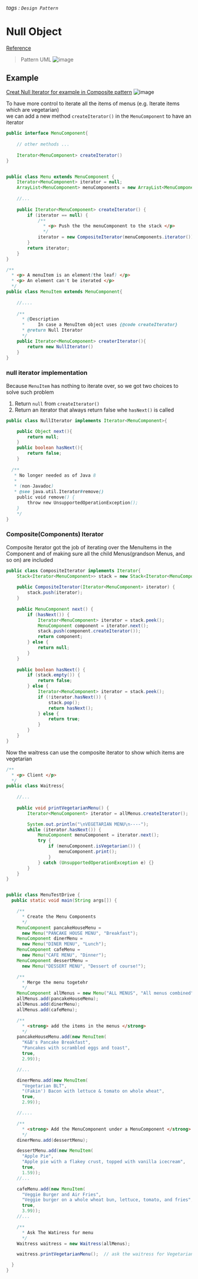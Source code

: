 ###### tags : `Design Pattern`
# Null Object
[Reference](https://github.com/CyC2018/CS-Notes/blob/master/notes/%E8%AE%BE%E8%AE%A1%E6%A8%A1%E5%BC%8F%20-%20%E7%A9%BA%E5%AF%B9%E8%B1%A1.md)

> Pattern UML
> ![image](https://user-images.githubusercontent.com/68631186/126873687-19af1fb5-a0ca-4b87-bf90-f72b6ed6ec94.png)


## Example

[Creat Null Iterator for example in Composite pattern](S_Composite.md)
![image](https://user-images.githubusercontent.com/68631186/126871297-5a899afb-ea63-4435-825b-faf6dc7a701a.png)

To have more control to iterate all the items of menus (e.g. Iterate items which are vegetarian)   
we can add a new method `createIterator()` in the `MenuComponent` to have an iterator
```java
public interface MenuComponent{
    
    // other methods ...
    
    Iterator<MenuComponent> createIterator()
}


public class Menu extends MenuComponent {
	Iterator<MenuComponent> iterator = null;
	ArrayList<MenuComponent> menuComponents = new ArrayList<MenuComponent>();
	
	//...
       
	public Iterator<MenuComponent> createIterator() {
		if (iterator == null) {
			/**
			  * <p> Push the the menuComponent to the stack </p>
			  */
			iterator = new CompositeIterator(menuComponents.iterator());
		}
		return iterator;
	}
}

/**
  * <p> A menuItem is an element(the leaf) </p>
  * <p> An element can't be iterated </p>
  */
public class MenuItem extends MenuComponent{
    
    //....
    
    /**
      * @Description
      *     In case a MenuItem object uses {@code createIterator}
      * @return Null Iterator
      */
    public Iterator<MenuComponent> createrIterator(){
        return new NullIterator()
    }
}
```

### null iterator implementation

Because `MenuItem` has nothing to iterate over, so we got two choices to solve such problem  
1. Return `null` from `createIterator()`
2. Return an iterator that always return false whe `hasNext()` is called
```java
public class NullIterator implements Iterator<MenuComponent>{

	public Object next(){
		return null;
	}
	public boolean hasNext(){
		return false;
	}
	
  /**
   * No longer needed as of Java 8
   *
   * (non-Javadoc)
   * @see java.util.Iterator#remove()
	public void remove() {
		throw new UnsupportedOperationException();
	}
	*/
}
```

### Composite(Components) Iterator

Composite Iterator got the job of iterating over the MenuItems in the Component and of making sure all the child Menus(grandson Menus, and so on) are included
```java
public class CompositeIterator implements Iterator{
	Stack<Iterator<MenuComponent>> stack = new Stack<Iterator<MenuComponent>>();
   
	public CompositeIterator(Iterator<MenuComponent> iterator) {
		stack.push(iterator);
	}
   
	public MenuComponent next() {
		if (hasNext()) {
			Iterator<MenuComponent> iterator = stack.peek();
			MenuComponent component = iterator.next();
			stack.push(component.createIterator());
			return component;
		} else {
			return null;
		}
	}
  
	public boolean hasNext() {
		if (stack.empty()) {
			return false;
		} else {
			Iterator<MenuComponent> iterator = stack.peek();
			if (!iterator.hasNext()) {
				stack.pop();
				return hasNext();
			} else {
				return true;
			}
		}
	}
}
```

Now the waitress can use the composite iterator to show which items are vegetarian  
```java
/**
  * <p> Client </p>
  */ 
public class Waitress{
	
	//...
	
	public void printVegetarianMenu() {
		Iterator<MenuComponent> iterator = allMenus.createIterator();

		System.out.println("\nVEGETARIAN MENU\n----");
		while (iterator.hasNext()) {
			MenuComponent menuComponent = iterator.next();
			try {
				if (menuComponent.isVegetarian()) {
					menuComponent.print();
				}
			} catch (UnsupportedOperationException e) {}
		}
	}
}


public class MenuTestDrive {
  public static void main(String args[]) {

    /**
      * Create the Menu Components
      */
    MenuComponent pancakeHouseMenu = 
      new Menu("PANCAKE HOUSE MENU", "Breakfast");
    MenuComponent dinerMenu = 
      new Menu("DINER MENU", "Lunch");
    MenuComponent cafeMenu = 
      new Menu("CAFE MENU", "Dinner");
    MenuComponent dessertMenu = 
      new Menu("DESSERT MENU", "Dessert of course!");

    /**
      * Merge the menu togetehr
      */
    MenuComponent allMenus = new Menu("ALL MENUS", "All menus combined");
    allMenus.add(pancakeHouseMenu);
    allMenus.add(dinerMenu);
    allMenus.add(cafeMenu);

    /**
      * <strong> add the items in the menus </strong>
      */
    pancakeHouseMenu.add(new MenuItem(
      "K&B's Pancake Breakfast", 
      "Pancakes with scrambled eggs and toast", 
      true,
      2.99));

    //...

    dinerMenu.add(new MenuItem(
      "Vegetarian BLT",
      "(Fakin') Bacon with lettuce & tomato on whole wheat", 
      true, 
      2.99));

    //....

    /**
      * <strong> Add the MenuComponent under a MenuComponent </strong>
      */
    dinerMenu.add(dessertMenu);

    dessertMenu.add(new MenuItem(
      "Apple Pie",
      "Apple pie with a flakey crust, topped with vanilla icecream",
      true,
      1.59));
    //...

    cafeMenu.add(new MenuItem(
      "Veggie Burger and Air Fries",
      "Veggie burger on a whole wheat bun, lettuce, tomato, and fries",
      true, 
      3.99));
    //...

    /**
      * Ask The Watiress for menu
      */
    Waitress waitress = new Waitress(allMenus);  

    waitress.printVegetarianMenu();  // ask the waitress for Vegetarian Menu

  }
}
```
